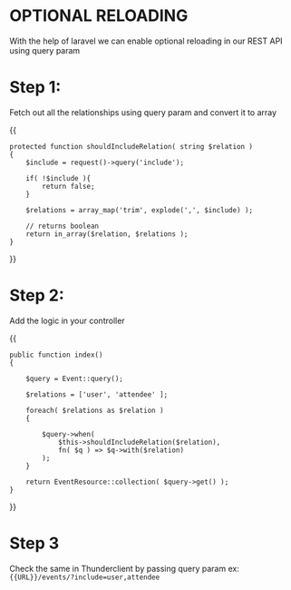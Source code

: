 #                             OPTIONAL RELOADING

With the help of laravel we can enable optional reloading in our REST API using query param

# Step 1: 
Fetch out all the relationships using query param and convert it to array

{{

    protected function shouldIncludeRelation( string $relation )
    {
        $include = request()->query('include');

        if( !$include ){
            return false;
        }

        $relations = array_map('trim', explode(',', $include) );

        // returns boolean
        return in_array($relation, $relations );
    }

}}


# Step 2:
Add the logic in your controller 

{{

    public function index()
    {

        $query = Event::query();

        $relations = ['user', 'attendee' ];

        foreach( $relations as $relation )
        {

            $query->when(
                $this->shouldIncludeRelation($relation),
                fn( $q ) => $q->with($relation)
            );
        }

        return EventResource::collection( $query->get() );
    }

}}

# Step 3
Check the same in Thunderclient by passing query param ex: `{{URL}}/events/?include=user,attendee`
